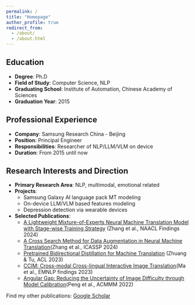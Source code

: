 ```yaml
---
permalink: /
title: "Homepage"
author_profile: true
redirect_from: 
  - /about/
  - /about.html
---
```


## **Education**
- **Degree**: Ph.D
- **Field of Study**: Computer Science, NLP
- **Graduating School**: Institute of Automation, Chinese Academy of Sciences
- **Graduation Year**: 2015

  
## **Professional Experience**
- **Company**: Samsung Research China - Beijing
- **Position**: Principal Engineer
- **Responsibilities**: Researcher of NLP/LLM/VLM on device
- **Duration**: From 2015 until now

  
## **Research Interests and Direction**
- **Primary Research Area**: NLP, multimodal, emotional related
- **Projects**:
  + Samsung Galaxy AI language pack MT modeling
  + On-device LLM/VLM based features modeling
  + Depression detection via wearable devices
- **Selected Publications**: 
  + [A Lightweight Mixture-of-Experts Neural Machine Translation Model with Stage-wise Training Strategy](https://aclanthology.org/2024.findings-naacl.154/) (Zhang et al., NAACL Findings 2024)
  + [A Cross Search Method for Data Augmentation in Neural Machine Translation](https://ieeexplore.ieee.org/abstract/document/10447171?casa_token=bOc9XZa1rowAAAAA:OfVzMPKBZ3FdDn9E3T6d_BWZuOSqhDc2kX1VERCTpR5Pj3VJq6xqeMimkuDJbg7CGEM5X5ccm0HQ)(Zhang et al., ICASSP 2024)
  + [Pretrained Bidirectional Distillation for Machine Translation](https://aclanthology.org/2023.acl-long.63/) (Zhuang & Tu, ACL 2023)
  + [CCIM: Cross-modal Cross-lingual Interactive Image Translation](https://aclanthology.org/2023.findings-emnlp.330/)(Ma et al., EMNLP findings 2023)
  + [Angular Gap: Reducing the Uncertainty of Image Difficulty through Model Calibration](https://dl.acm.org/doi/abs/10.1145/3503161.3548289)(Peng et al., ACMMM 2022)




Find my other publications:
[Google Scholar](https://scholar.google.com/citations?hl=zh-CN&user=2xomuKsAAAAJ&view_op=list_works&sortby=pubdate)
